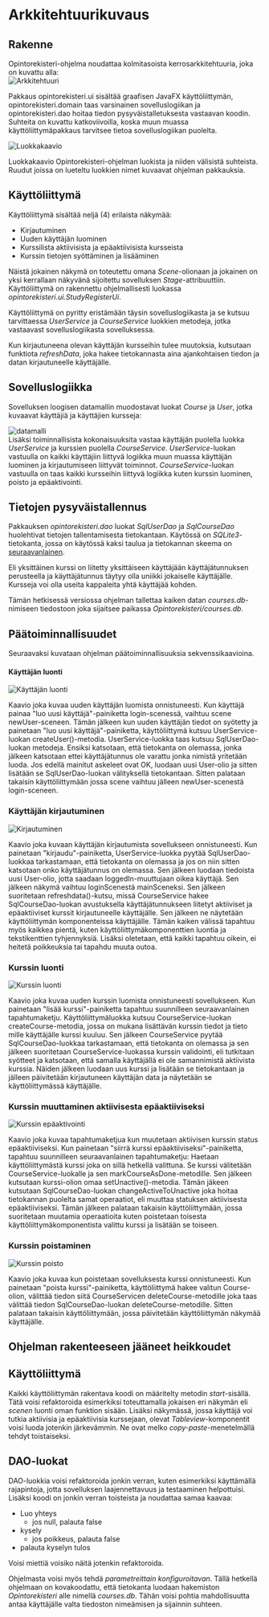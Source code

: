 # Arkkitehtuurikuvaus

## Rakenne
Opintorekisteri-ohjelma noudattaa kolmitasoista kerrosarkkitehtuuria, joka on kuvattu alla:  
![Arkkitehtuuri](kuvat/Opintorekisteripakkauskaavio.jpg)  

Pakkaus opintorekisteri.ui sisältää graafisen JavaFX käyttöliittymän, opintorekisteri.domain taas varsinainen sovelluslogiikan ja opintorekisteri.dao hoitaa tiedon pysyväistalletuksesta vastaavan koodin. 
Suhteita on kuvattu katkoviivoilla, koska muun muassa käyttöliittymäpakkaus tarvitsee tietoa sovelluslogiikan puolelta.  

![Luokkakaavio](kuvat/Opintorekisteriluokkakaavio.jpg)  

Luokkakaavio Opintorekisteri-ohjelman luokista ja niiden välisistä suhteista. Ruudut joissa on lueteltu luokkien nimet kuvaavat ohjelman pakkauksia.

## Käyttöliittymä  
Käyttöliittymä sisältää neljä (4) erilaista näkymää:  
* Kirjautuminen
* Uuden käyttäjän luominen
* Kurssilista aktiivisista ja epäaktiivisista kursseista
* Kurssin tietojen syöttäminen ja lisääminen  

Näistä jokainen näkymä on toteutettu omana *Scene*-olionaan ja jokainen on yksi kerrallaan näkyvänä sijoitettu sovelluksen *Stage*-attribuuttiin. Käyttöliittymä on rakennettu ohjelmallisesti luokassa
 *opintorekisteri.ui.StudyRegisterUi*.  

Käyttöliittymä on pyritty eristämään täysin sovelluslogiikasta ja se kutsuu tarvittaessa *UserService* ja *CourseService* luokkien metodeja, jotka vastaavast sovelluslogiikasta sovelluksessa.  

Kun kirjautuneena olevan käyttäjän kursseihin tulee muutoksia, kutsutaan funktiota *refreshData*, joka hakee tietokannasta aina ajankohtaisen tiedon ja datan kirjautuneelle käyttäjälle.  

## Sovelluslogiikka
Sovelluksen loogisen datamallin muodostavat luokat *Course* ja *User*, jotka kuvaavat käyttäjiä ja käyttäjien kursseja:  

![datamalli](kuvat/OpintorekisteriLuokat.jpg)  
Lisäksi toiminnallisista kokonaisuuksita vastaa käyttäjän puolella luokka *UserService* ja kurssien puolella *CourseService*. *UserService*-luokan vastuulla on kaikki käyttäjiin liittyvä logiikka  muun muassa käyttäjän luominen ja kirjautumiseen liittyvät toiminnot. *CourseService*-luokan vastuulla on taas kaikki kursseihin liittyvä logiikka kuten kurssin luominen, poisto ja epäaktivointi.  

## Tietojen pysyväistallennus
Pakkauksen *opintorekisteri.dao* luokat *SqlUserDao* ja *SqlCourseDao* huolehtivat tietojen tallentamisesta tietokantaan. Käytössä on *SQLite3*-tietokanta, jossa on käytössä kaksi taulua ja tietokannan skeema
on [seuraavanlainen](kuvat/ot-ht-schema.pdf).  

Eli yksittäinen kurssi on liitetty yksittäiseen käyttäjään käyttäjätunnuksen perusteella ja käyttäjätunnus täytyy olla uniikki jokaiselle käyttäjälle. Kursseja voi olla useita kappaleita yhtä käyttäjää kohden.  

Tämän hetkisessä versiossa ohjelman tallettaa kaiken datan *courses.db*-nimiseen tiedostoon joka sijaitsee paikassa *Opintorekisteri/courses.db*.

## Päätoiminnallisuudet
Seuraavaksi kuvataan ohjelman päätoiminnallisuuksia sekvenssikaavioina.  

#### Käyttäjän luonti

![Käyttäjän luonti](kuvat/kayttajan_luonti.png)  

Kaavio joka kuvaa uuden käyttäjän luomista onnistuneesti. Kun käyttäjä painaa "luo uusi käyttäjä"-painiketta login-scenessä, vaihtuu scene  newUser-sceneen. Tämän jälkeen kun uuden käyttäjän tiedot on syötetty ja painetaan "luo uusi käyttäjä"-painiketta, käyttöliittymä kutsuu UserService-luokan createUser()-metodia. UserService-luokka taas kutsuu SqlUserDao-luokan metodeja. Ensiksi katsotaan, että tietokanta on olemassa, jonka jälkeen katsotaan ettei käyttäjätunnus ole varattu jonka nimistä yritetään luoda. Jos edellä mainitut askeleet ovat OK, luodaan uusi User-olio ja sitten lisätään se SqlUserDao-luokan välityksellä tietokantaan. Sitten palataan takaisin käyttöliittymään jossa scene vaihtuu jälleen newUser-scenestä login-sceneen.

### Käyttäjän kirjautuminen

![Kirjautuminen](kuvat/Kirjautuminen.png)  

Kaavio joka kuvaan käyttäjän kirjautumista sovellukseen onnistuneesti. Kun painetaan "kirjaudu"-painiketta, UserService-luokka pyytää SqlUserDao-luokkaa tarkastamaan, että tietokanta on olemassa ja jos on niin sitten katsotaan onko käyttäjätunnus on olemassa. Sen jälkeen luodaan tiedoista uusi User-olio, jotta saadaan loggedIn-muuttujaan oikea käyttäjä. Sen jälkeen näkymä vaihtuu loginScenestä mainSceneksi. Sen jälkeen suoritetaan refreshdata()-kutsu, missä CourseService hakee SqlCourseDao-luokan avustuksella käyttäjätunnukseen liitetyt aktiiviset ja epäaktiiviset kurssit kirjautuneelle käyttäjälle. Sen jälkeen ne näytetään käyttöliittymän komponenteissa käyttäjälle. Tämän kaiken välissä tapahtuu myös kaikkea pientä, kuten käyttöliittymäkomponenttien luontia ja tekstikenttien tyhjennyksiä. Lisäksi oletetaan, että kaikki tapahtuu oikein, ei heitetä poikkeuksia tai tapahdu muuta outoa.  

### Kurssin luonti

![Kurssin luonti](kuvat/onnistunut_kurssin_luonti.png)  

Kaavio joka kuvaa uuden kurssin luomista onnistuneesti sovellukseen. Kun painetaan "lisää kurssi"-painiketta tapahtuu suunnilleen seuraavanlainen tapahtumaketju. Käyttöliittymäluokka kutsuu CourseService-luokan createCourse-metodia, jossa on mukana lisättävän kurssin tiedot ja tieto mille käyttäjälle kurssi kuuluu. Sen jälkeen CourseService pyytää SqlCourseDao-luokkaa tarkastamaan, että tietokanta on olemassa ja sen jälkeen suoritetaan CourseService-luokassa kurssin validointi, eli tutkitaan syötteet ja katsotaan, että samalla käyttäjällä ei ole samannimistä aktiivista kurssia. Näiden jälkeen luodaan uus kurssi ja lisätään se tietokantaan ja jälleen päivitetään kirjautuneen käyttäjän data ja näytetään se käyttöliittymässä käyttäjälle.  

### Kurssin muuttaminen aktiivisesta epäaktiiviseksi

![Kurssin epäaktivointi](kuvat/epaaktivointi.png)  

Kaavio joka kuvaa tapahtumaketjua kun muutetaan aktiivisen kurssin status epäaktiiviseksi. Kun painetaan "siirrä kurssi epäaktiiviseksi"-painiketta, tapahtuu suunnilleen seuraavanlainen tapahtumaketju:
Haetaan käyttöliittymästä kurssi joka on sillä hetkellä valittuna. Se kurssi välitetään CourseService-luokalle ja sen markCourseAsDone-metodille. Sen jälkeen kutsutaan kurssi-olion omaa setUnactive()-metodia. Tämän jäkeen kutsutaan SqlCourseDao-luokan changeActiveToUnactive joka hoitaa tietokannan puolelta samat operaatiot, eli muuttaa statuksen aktiivisesta epäaktiiviseksi. Tämän jälkeen palataan takaisin käyttöliittymään, jossa suoritetaan muutamia operaatioita kuten poistetaan toisesta käyttöliittymäkomponentista valittu kurssi ja lisätään se toiseen.  

### Kurssin poistaminen

![Kurssin poisto](kuvat/poisto.png)  

Kaavio joka kuvaa kun poistetaan sovelluksesta kurssi onnistuneesti. Kun painetaan "poista kurssi"-painiketta, käyttöliittymä hakee valitun Course-olion, välittää tiedon siitä CourseServicen deleteCourse-metodille joka taas välittää tiedon SqlCourseDao-luokan deleteCourse-metodille. Sitten palataan takaisin käyttöliittymään, jossa päivitetään käyttöliittymän näkymää käyttäjälle.  

## Ohjelman rakenteeseen jääneet heikkoudet  

## Käyttöliittymä  

Kaikki käyttöliittymän rakentava koodi on määritelty metodin *start*-sisällä. Tätä voisi refaktoroida esimerkiksi toteuttamalla jokaisen eri näkymän eli *scenen* luonti oman funktion sisään. Lisäksi näkymässä, jossa käyttäjä voi tutkia aktiivisia ja epäaktiivisia kurssejaan, olevat *Tableview*-komponentit voisi luoda jotenkin järkevämmin. Ne ovat melko *copy-paste*-menetelmällä tehdyt toistaiseksi. 

## DAO-luokat  

DAO-luokkia voisi refaktoroida jonkin verran, kuten esimerkiksi käyttämällä rajapintoja, jotta sovelluksen laajennettavuus ja testaaminen helpottuisi. Lisäksi koodi on jonkin verran toisteista ja noudattaa 
samaa kaavaa:
* Luo yhteys
  * jos null, palauta false
* kysely
  * jos poikkeus, palauta false
* palauta kyselyn tulos  


Voisi miettiä voisiko näitä jotenkin refaktoroida.  

Ohjelmasta voisi myös tehdä *parametreittain konfiguroitavan*. Tällä hetkellä ohjelmaan on kovakoodattu, että tietokanta luodaan hakemiston *Opintorekisteri* alle nimellä *courses.db*. Tähän voisi pohtia mahdollisuutta antaa käyttäjälle valta tiedoston nimeämisen ja sijainnin suhteen.
